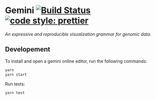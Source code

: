# Gemini [![Build Status](https://travis-ci.com/sehilyi/gemini.svg?branch=master)](https://travis-ci.com/sehilyi/gemini) [![code style: prettier](https://img.shields.io/badge/code_style-prettier-ff69b4.svg?style=flat-square)](https://github.com/prettier/prettier)

*An expressive and reproducible visualization grammar for genomic data.*

## Developement

To install and open a gemini online editor, run the following commands:

```sh
yarn
yarn start
```

Run tests:

```sh
yarn test
```
